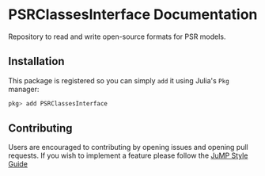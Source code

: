 # PSRClassesInterface Documentation

Repository to read and write open-source formats for PSR models.

## Installation

This package is registered so you can simply `add` it using Julia's `Pkg` manager:
```julia
pkg> add PSRClassesInterface
```

## Contributing

Users are encouraged to contributing by opening issues and opening pull requests. If you wish to implement a feature please follow 
the [JuMP Style Guide](https://jump.dev/JuMP.jl/v0.21.10/developers/style/#Style-guide-and-design-principles)
